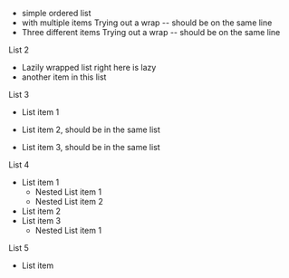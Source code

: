 * simple ordered list
* with multiple items
  Trying out a wrap -- should be on the same line
* Three different items
  Trying out a wrap -- should be on the same line

List 2

* Lazily wrapped
list right here
is lazy
* another item in this list

List 3

* List item 1

* List item 2, should be in the same list
* List item 3, should be in the same list

List 4

* List item 1
    * Nested List item 1
    * Nested List item 2
* List item 2
* List item 3
    * Nested List item 1

List 5

* List item 
